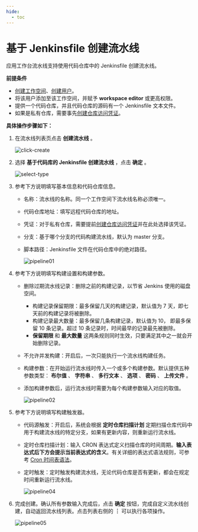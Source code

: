 ```yaml
---
hide:
  - toc
---
```


# 基于 Jenkinsfile 创建流水线

应用工作台流水线支持使用代码仓库中的 Jenkinsfile 创建流水线。

__前提条件__

- [创建工作空间](../../../../ghippo/user-guide/workspace/workspace.md)、[创建用户](../../../../ghippo/user-guide/access-control/user.md)。
- 将该用户添加至该工作空间，并赋予 __workspace editor__ 或更高权限。
- 提供一个代码仓库，并且代码仓库的源码有一个 Jenkinsfile 文本文件。
- 如果是私有仓库，需要事先[创建仓库访问凭证](../credential.md)。

__具体操作步骤如下：__

1. 在流水线列表页点击 __创建流水线__ 。

    ![click-create](https://docs.daocloud.io/daocloud-docs-images/docs/amamba/images/createpipelinbutton.png)

2. 选择 __基于代码库的 Jenkinsfile 创建流水线__ ，点击 __确定__ 。

    ![select-type](https://docs.daocloud.io/daocloud-docs-images/docs/amamba/images/selecttype.png)

3. 参考下方说明填写基本信息和代码仓库信息。

    - 名称：流水线的名称。同一个工作空间下流水线名称必须唯一。
    - 代码仓库地址：填写远程代码仓库的地址。
    - 凭证：对于私有仓库，需要提前[创建仓库访问凭证](../credential.md)并在此处选择该凭证。
    - 分支：基于哪个分支的代码构建流水线，默认为 master 分支。
    - 脚本路径：Jenkinsfile 文件在代码仓库中的绝对路径。

        ![pipeline01](https://docs.daocloud.io/daocloud-docs-images/docs/amamba/images/gitpipeline.png)

4. 参考下方说明填写构建设置和构建参数。

    - 删除过期流水线记录：删除之前的构建记录，以节省 Jenkins 使用的磁盘空间。

        - 构建记录保留期限：最多保留几天的构建记录，默认值为 7 天，即七天前的构建记录将被删除。
        - 构建记录最大数量：最多保留几条构建记录，默认值为 10， 即最多保留 10 条记录。超过 10 条记录时，时间最早的记录最先被删除。
        - __保留期限__ 和 __最大数量__ 这两条规则同时生效，只要满足其中之一就会开始删除记录。

    - 不允许并发构建：开启后，一次只能执行一个流水线构建任务。
    - 构建参数：在开始运行流水线时传入一个或多个构建参数。默认提供五种参数类型： __布尔值__ 、 __字符串__ 、 __多行文本__ 、 __选项__ 、 __密码__ 、 __上传文件__ 。
    - 添加构建参数后，运行流水线时需要为每个构建参数输入对应的取值。

        ![pipeline02](https://docs.daocloud.io/daocloud-docs-images/docs/amamba/images/pipeline02.png)

5. 参考下方说明填写构建触发器。

    - 代码源触发：开启后，系统会根据 __定时仓库扫描计划__ 定期扫描仓库代码中用于构建流水线的特定分支，如果有更新内容，则重新运行流水线。
    - 定时仓库扫描计划：输入 CRON 表达式定义扫描仓库的时间周期。__输入表达式后下方会提示当前表达式的含义__。有关详细的表达式语法规则，可参考 [Cron 时间表语法](https://kubernetes.io/zh-cn/docs/concepts/workloads/controllers/cron-jobs/#cron-schedule-syntax)。
    - 定时触发：定时触发构建流水线，无论代码仓库是否有更新，都会在规定时间重新运行流水线。

        ![pipeline04](https://docs.daocloud.io/daocloud-docs-images/docs/amamba/images/pipeline04.png)

6. 完成创建。确认所有参数输入完成后，点击 __确定__ 按钮，完成自定义流水线创建，自动返回流水线列表。点击列表右侧的 __︙__ 可以执行各项操作。

    ![pipeline05](https://docs.daocloud.io/daocloud-docs-images/docs/amamba/images/pipeline05.png)
